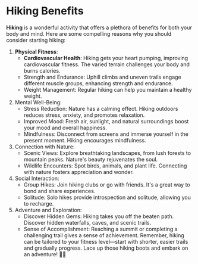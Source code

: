 # Hiking Benefits

**Hiking** is a wonderful activity that offers a plethora of benefits for both your body and mind. Here are some compelling reasons why you should consider starting hiking:
1.	**Physical Fitness**:
	- **Cardiovascular Health**: Hiking gets your heart pumping, improving cardiovascular fitness. The varied terrain challenges your body and burns calories.
	- Strength and Endurance: Uphill climbs and uneven trails engage different muscle groups, enhancing strength and endurance.
	- Weight Management: Regular hiking can help you maintain a healthy weight.
2.	Mental Well-Being:
	- Stress Reduction: Nature has a calming effect. Hiking outdoors reduces stress, anxiety, and promotes relaxation.
	- Improved Mood: Fresh air, sunlight, and natural surroundings boost your mood and overall happiness.
	- Mindfulness: Disconnect from screens and immerse yourself in the present moment. Hiking encourages mindfulness.
3.	Connection with Nature:
	- Scenic Views: Explore breathtaking landscapes, from lush forests to mountain peaks. Nature's beauty rejuvenates the soul.
	- Wildlife Encounters: Spot birds, animals, and plant life. Connecting with nature fosters appreciation and wonder.
4.	Social Interaction:
	- Group Hikes: Join hiking clubs or go with friends. It's a great way to bond and share experiences.
	- Solitude: Solo hikes provide introspection and solitude, allowing you to recharge.
5.	Adventure and Exploration:
	- Discover Hidden Gems: Hiking takes you off the beaten path. Discover hidden waterfalls, caves, and scenic trails.
	- Sense of Accomplishment: Reaching a summit or completing a challenging trail gives a sense of achievement.
Remember, hiking can be tailored to your fitness level—start with shorter, easier trails and gradually progress. Lace up those hiking boots and embark on an adventure! 🌲🥾
